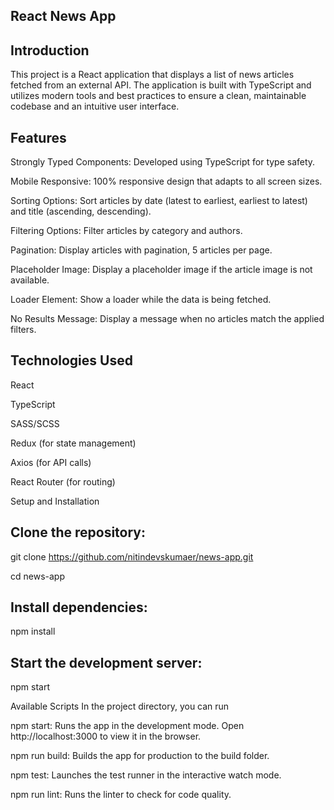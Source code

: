 ## React News App

## Introduction
This project is a React application that displays a list of news articles fetched from an external API. The application is built with TypeScript and utilizes modern tools and best practices to ensure a clean, maintainable codebase and an intuitive user interface.

## Features
Strongly Typed Components: Developed using TypeScript for type safety.

Mobile Responsive: 100% responsive design that adapts to all screen sizes.

Sorting Options: Sort articles by date (latest to earliest, earliest to latest) and title (ascending, descending).

Filtering Options: Filter articles by category and authors.

Pagination: Display articles with pagination, 5 articles per page.

Placeholder Image: Display a placeholder image if the article image is not available.

Loader Element: Show a loader while the data is being fetched.

No Results Message: Display a message when no articles match the applied filters.

## Technologies Used
React

TypeScript

SASS/SCSS

Redux (for state management)

Axios (for API calls)

React Router (for routing)

Setup and Installation

## Clone the repository:
git clone https://github.com/nitindevskumaer/news-app.git

cd news-app

## Install dependencies:
npm install

## Start the development server:
npm start

Available Scripts
In the project directory, you can run

npm start: Runs the app in the development mode. Open http://localhost:3000 to view it in the browser.

npm run build: Builds the app for production to the build folder.

npm test: Launches the test runner in the interactive watch mode.

npm run lint: Runs the linter to check for code quality.
